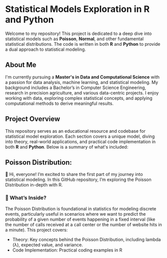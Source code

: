 # Statistical Models Exploration in R and Python

Welcome to my repository! This project is dedicated to a deep dive into statistical models such as **Poisson**, **Normal**, and other fundamental statistical distributions. The code is written in both **R** and **Python** to provide a dual approach to statistical modeling.

## About Me
I'm currently pursuing a **Master's in Data and Computational Science** with a passion for data analysis, machine learning, and statistical modeling. My background includes a Bachelor’s in Computer Science Engineering, research in precision agriculture, and various data-centric projects. I enjoy working with data, exploring complex statistical concepts, and applying computational methods to derive meaningful results.

## Project Overview
This repository serves as an educational resource and codebase for statistical model exploration. Each section covers a unique model, diving into theory, real-world applications, and practical code implementation in both **R** and **Python**. Below is a summary of what's included:

## **Poisson Distribution**: 
👋 Hi, everyone! I’m excited to share the first part of my journey into statistical modeling. In this GitHub repository, I’m exploring the Poisson Distribution in-depth with R.

### 🧠 What’s Inside?

The Poisson Distribution is foundational in statistics for modeling discrete events, particularly useful in scenarios where we want to predict the probability of a given number of events happening in a fixed interval (like the number of calls received at a call center or the number of website hits in a minute). This project covers:

- Theory: Key concepts behind the Poisson Distribution, including lambda (λ), expected value, and variance.
- Code Implementation: Practical coding examples in R
